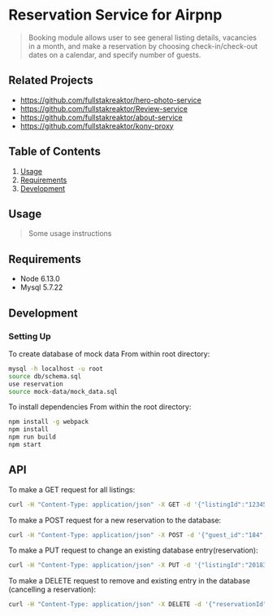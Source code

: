 # Reservation Service for Airpnp

> Booking module allows user to see general listing details, vacancies in a month, and make a reservation by choosing check-in/check-out dates on a calendar, and specify number of guests.

## Related Projects

  - https://github.com/fullstakreaktor/hero-photo-service
  - https://github.com/fullstakreaktor/Review-service
  - https://github.com/fullstakreaktor/about-service
  - https://github.com/fullstakreaktor/kony-proxy

## Table of Contents

1. [Usage](#Usage)
1. [Requirements](#requirements)
1. [Development](#development)

## Usage

> Some usage instructions

## Requirements

- Node 6.13.0
- Mysql 5.7.22 

## Development

### Setting Up 

To create database of mock data
From within root directory:

```sh
mysql -h localhost -u root 
source db/schema.sql
use reservation
source mock-data/mock_data.sql
```


To install dependencies
From within the root directory:

```sh
npm install -g webpack
npm install
npm run build
npm start
```

## API

To make a GET request for all listings:

```sh
curl -H "Content-Type: application/json" -X GET -d '{"listingId":"1234567"}' http://localhost:3003/api/listings/:listingId
```

To make a POST request for a new reservation to the database:

```sh
curl -H "Content-Type: application/json" -X POST -d '{"guest_id":"184", "booked_dates_id":"763", "total_adults":"1", "total_pups":"5", "total_charge":"117.54"}' http://localhost:3003/api/reservations/new
```

To make a PUT request to change an existing database entry(reservation):

```sh
curl -H "Content-Type: application/json" -X PUT -d '{"listingId":"20183", "rate":"135.99"}' http://localhost:3003/api/reservations/:reservationId/update
```

To make a DELETE request to remove and existing entry in the database (cancelling a reservation):

```sh
curl -H "Content-Type: application/json" -X DELETE -d '{"reservationId":"2018"}' http://localhost:3003/api/reservations/:reservationId/delete
```
